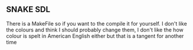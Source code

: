 ## SNAKE SDL
There is a MakeFile so if you want to the compile it for yourself. I don't like the colours and think I should probably change them, I don't like the how colour is spelt in American English either but that is a tangent for another time
